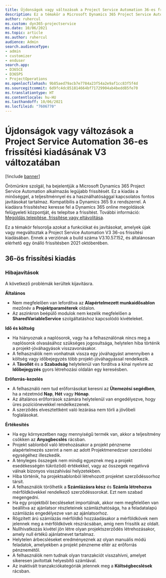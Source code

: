 ```yaml
---
title: Újdonságok vagy változások a Project Service Automation 36-es frissítési kiadásának V3 változatában
description: Ez a témakör a Microsoft Dynamics 365 Project Service Automation Update Release 36, V3 verzióban elérhető funkciókat és javításokat sorolja fel.
author: ruhercul
ms.custom: dyn365-projectservice
ms.date: 10/06/2021
ms.topic: article
ms.author: ruhercul
audience: Admin
search.audienceType:
- admin
- customizer
- enduser
search.app:
- D365CE
- D365PS
- ProjectOperations
ms.openlocfilehash: 9b85aed79acb7e7784a23f54a2e9af1cc83f5f4d
ms.sourcegitcommit: 6d9fc4dc851814664bf71729904ab4bedd85fe70
ms.translationtype: HT
ms.contentlocale: hu-HU
ms.lasthandoff: 10/06/2021
ms.locfileid: "7606770"
---
```

# <a name="whats-new-or-changed-in-project-service-automation-update-release-36-v3"></a>Újdonságok vagy változások a Project Service Automation 36-es frissítési kiadásának V3 változatában

[!include [banner](../includes/psa-now-project-operations.md)]

Örömünkre szolgál, ha bejelentjük a Microsoft Dynamics 365 Project Service Automation alkalmazás legújabb frissítését. Ez a kiadás a minőséggel, a teljesítménnyel és a használhatósággal kapcsolatos fontos javításokat tartalmaz. Kompatibilis a Dynamics 365 9.x rendszerrel. A kiadásra frissítéshez keresse fel a Dynamics 365 online megoldások felügyeleti központját, és telepítse a frissítést. További információ: [Megoldás telepítése, frissítése vagy eltávolítása](/power-platform/admin/install-remove-preferred-solution).

Ez a témakör felsorolja azokat a funkciókat és javításokat, amelyek újak vagy megváltoztak a Project Service Automation V3 36-os frissítési kiadásában. Ennek a verziónak a build száma V3.10.57.152, és általánosan elérhető egy önálló frissítésben 2021 októberében.

## <a name="update-release-36"></a>36-ös frissítési kiadás

### <a name="bug-fixes"></a>Hibajavítások

A következő problémák kerültek kijavításra.

**Általános**
- Nem megfelelően van lefordítva az **Alapértelmezett munkaidősablon** mezőnév a **Projektparaméterek** oldalon.
- Az aszinkron beépülő modulok nem kezelik megfelelően a **SharedVariableService** szolgáltatáshoz kapcsolódó kivételeket.

**Idő és költség**
- Ha hiányoznak a naplósorok, vagy ha a felhasználónak nincs meg a naplósorok olvasásához szükséges jogosultsága, helytelen hiba történik a projekt-jóváhagyások visszavonásakor.
- A felhasználók nem vonhatnak vissza egy jóváhagyást amennyiben a költség vagy időbejegyzés több projekt-jóváhagyással rendelkezik.
- A **Távollét** és a **Szabadság** helytelenül van fordítva a kínai nyelvre az **Időbejegyzés** gyors létrehozási oldalán egy keresésben.

**Erőforrás-kezelés**
- A felhasználó nem tud erőforrásokat keresni az **Ütemezési segédben**, ha a nézetmód **Nap**, **Hét** vagy **Hónap**.
- Az általános erőforrások számára helytelenül van engedélyezve, hogy üres pozíciónevekkel rendelkezzenek. 
- A szerződés elvesztettként való lezárása nem törli a jövőbeli foglalásokat.

**Értékesítés**
- Ha egy környezetben nagy mennyiségű termék van, akkor a teljesítmény csökken az **Anyagbecslés** rácsban.
- Projekt sablonból való létrehozásakor a projekt pénzneme alapértelmezés szerint a nem az adott Projektmenedzser szerződési egységéhez illeszkedik.
- A tényleges összegek nem mindig egyeznek meg a projekt esedékességén tükröződő értékekkel, vagy az összegek negatívvá válnak bizonyos visszahívási helyzetekben.
- Hiba történik, ha projektsablonból létrehozott projektet szerződéssorhoz társít.
- A felhasználók törölhetik a **Számlázásra kész** és **Számla létrehozva** mérföldkövekkel rendelkező szerződéssorokat. Ezt nem szabad megengedni.
- Ha egy projektből becsléseket importálnak, akkor nem megfelelően van beállítva az ajánlatsor részleteinek számlázhatósága, ha a feladatalapú számlázás engedélyezve van az ajánlatsorhoz.
- Rögzített árú számlázás mérföldkő hozzáadásakor a mérföldkövek nem jelennek meg a mérföldkövek részrácsában, amíg nem frissítik az oldalt.
- Nullhivatkozás kivétel jön létre olyan projektszerződés létrehozásakor, amely null értékű ajánlatnevet tartalmaz.
- Helytelen árbecsléseket eredményeznek az olyan manuális módú feladatok, amelyekben a projekt pénzneme eltér az erőforrás pénznemétől.
- A felhasználók nem tudnak olyan tranzakciót visszahívni, amelyet sikeresen javítottak helyesbítő számlával.
- Az inaktivált tranzakciókategóriák jelennek meg a **Költségbecslések** rácsban.



